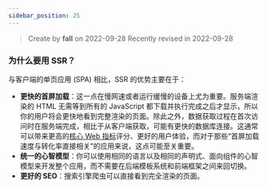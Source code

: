 ```yaml
---
sidebar_position: 25
---
```


> Create by **fall** on 2022-09-28
> Recently revised in 2022-09-28

### 为什么要用 SSR？

与客户端的单页应用 (SPA) 相比，SSR 的优势主要在于：

- **更快的首屏加载**：这一点在慢网速或者运行缓慢的设备上尤为重要。服务端渲染的 HTML 无需等到所有的 JavaScript  都下载并执行完成之后才显示，所以你的用户将会更快地看到完整渲染的页面。除此之外，数据获取过程在首次访问时在服务端完成，相比于从客户端获取，可能有更快的数据库连接。这通常可以带来更高的[核心 Web 指标](https://web.dev/vitals/)评分、更好的用户体验，而对于那些“首屏加载速度与转化率直接相关”的应用来说，这点可能至关重要。
- **统一的心智模型**：你可以使用相同的语言以及相同的声明式、面向组件的心智模型来开发整个应用，而不需要在后端模板系统和前端框架之间来回切换。
- **更好的 SEO**：搜索引擎爬虫可以直接看到完全渲染的页面。

